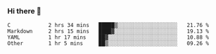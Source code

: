 ### Hi there 👋

<!--
**WShiBin/WShiBin** is a ✨ _special_ ✨ repository because its `README.md` (this file) appears on your GitHub profile.

Here are some ideas to get you started:

- 🔭 I’m currently working on ...
- 🌱 I’m currently learning ...
- 👯 I’m looking to collaborate on ...
- 🤔 I’m looking for help with ...
- 💬 Ask me about ...
- 📫 How to reach me: ...
- 😄 Pronouns: ...
- ⚡ Fun fact: ...
-->

<!--START_SECTION:waka-->

```text
C            2 hrs 34 mins   █████▒░░░░░░░░░░░░░░░░░░░   21.76 %
Markdown     2 hrs 15 mins   ████▓░░░░░░░░░░░░░░░░░░░░   19.13 %
YAML         1 hr 17 mins    ██▓░░░░░░░░░░░░░░░░░░░░░░   10.88 %
Other        1 hr 5 mins     ██▒░░░░░░░░░░░░░░░░░░░░░░   09.26 %
```

<!--END_SECTION:waka-->
